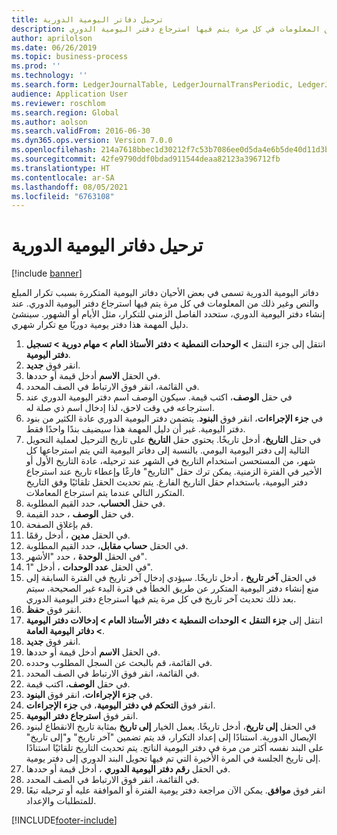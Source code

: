 ```yaml
---
title: ترحيل دفاتر اليومية الدورية
description: دفاتر اليومية الدورية تسمى في بعض الأحيان دفاتر اليومية المتكررة بسبب تكرار المبلع والنص وغير ذلك من المعلومات في كل مرة يتم فيها استرجاع دفتر اليومية الدوري.
author: aprilolson
ms.date: 06/26/2019
ms.topic: business-process
ms.prod: ''
ms.technology: ''
ms.search.form: LedgerJournalTable, LedgerJournalTransPeriodic, LedgerJournalTransDaily
audience: Application User
ms.reviewer: roschlom
ms.search.region: Global
ms.author: aolson
ms.search.validFrom: 2016-06-30
ms.dyn365.ops.version: Version 7.0.0
ms.openlocfilehash: 214a7618bbec1d30212f7c53b7086ee0d5da4e6b5de40d11d3bf16399b812597
ms.sourcegitcommit: 42fe9790ddf0bdad911544deaa82123a396712fb
ms.translationtype: HT
ms.contentlocale: ar-SA
ms.lasthandoff: 08/05/2021
ms.locfileid: "6763108"
---
```

# <a name="post-periodic-journals"></a>ترحيل دفاتر اليومية الدورية

[!include [banner](../../includes/banner.md)]

دفاتر اليومية الدورية تسمى في بعض الأحيان دفاتر اليومية المتكررة بسبب تكرار المبلع والنص وغير ذلك من المعلومات في كل مرة يتم فيها استرجاع دفتر اليومية الدوري. عند إنشاء دفتر اليومية الدوري، ستحدد الفاصل الزمني للتكرار، مثل الأيام أو الشهور. سينشئ دليل المهمة هذا دفتر يومية دوريًا مع تكرار شهري.

1. انتقل إلى جزء التنقل **> الوحدات النمطية > دفتر الأستاذ العام > مهام دورية‬ > تسجيل دفتر اليومية‬**.
2. انقر فوق **جديد**.
3. في الحقل **الاسم** أدخل قيمة أو حددها.
4. في القائمة، انقر فوق الارتباط في الصف المحدد.
5. في حقل **الوصف**، اكتب قيمة. سيكون الوصف اسم دفتر اليومية الدوري عند استرجاعه في وقت لاحق، لذا إدخال اسم ذي صلة له.
6. في **جزء الإجراءات**، انقر فوق **البنود**. يتضمن دفتر اليومية الدوري عادة الكثير من بنود دفتر اليومية. غير أن دليل المهمة هذا سيضيف بندًا واحدًا فقط.
7. في حقل **التاريخ**، أدخل تاريخًا. يحتوي حقل **التاريخ** على تاريخ الترحيل لعملية التحويل التالية إلى دفتر اليومية اليومي. بالنسبة إلى دفاتر اليومية التي يتم استرجاعها كل شهر، من المستحسن استخدام التاريخ في الشهر عند ترحيله، عادة التاريخ الأول أو الأخير في الفترة الزمنية. يمكن ترك حقل "التاريخ" فارغًا وإعطاء تاريخ عند استرجاع دفتر اليومية، باستخدام حقل التاريخ الفارغ. يتم تحديث الحقل تلقائيًا وفق التاريخ المتكرر التالي عندما يتم استرجاع المعاملات. 
8. في حقل **الحساب**، حدد القيم المطلوبة.
9. في حقل **الوصف** ، حدد القيمة.
10. قم بإغلاق الصفحة.
11. في الحقل **مدين** ، أدخل رقمًا.
12. في الحقل **حساب مقابل**، حدد القيم المطلوبة.
13. في الحقل **الوحدة** ، حدد "الأشهر".
14. في الحقل **عدد الوحدات** ، أدخل "1".
15. في الحقل **آخر تاريخ‬** ، أدخل تاريخًا. سيؤدي إدخال آخر تاريخ في الفترة السابقة إلى منع إنشاء دفتر اليومية المتكرر عن طريق الخطأ في فترة البدء غير الصحيحة. سيتم بعد ذلك تحديث آخر تاريخ في كل مرة يتم فيها استرجاع دفتر اليومية الدوري. 
16. انقر فوق **حفظ**.
17. انتقل إلى **جزء التنقل > الوحدات النمطية > دفتر الأستاذ العام > إدخالات دفتر اليومية > دفاتر اليومية العامة‬**.
18. انقر فوق **جديد**.
19. في الحقل **الاسم** أدخل قيمة أو حددها.
20. في القائمة، قم بالبحث عن السجل المطلوب وحدده.
21. في القائمة، انقر فوق الارتباط في الصف المحدد.
22. في حقل **الوصف**، اكتب قيمة.
23. في **جزء الإجراءات**، انقر فوق **البنود**.
24. انقر فوق **التحكم في دفتر اليومية‬‬**، في **جزء الإجراءات**.
25. انقر فوق **استرجاع دفتر اليومية**.
26. في الحقل **إلى تاريخ**، أدخل تاريخًا. يعمل الخيار **إلى ‏‏تاريخ** بمثابة تاريخ الانقطاع لبنود الإيصال الدورية. استنادًا إلى إعداد التكرار، قد يتم تضمين "آخر تاريخ" و"إلى تاريخ" على البند نفسه أكثر من مرة في دفتر اليومية الناتج. يتم تحديث التاريخ تلقائيًا استنادًا إلى تاريخ الجلسة في المرة الأخيرة التي تم فيها تحويل البند الدوري إلى دفتر يومية. 
27. في الحقل **رقم دفتر اليومية الدوري** ، أدخل قيمة أو حددها.
28. في القائمة، انقر فوق الارتباط في الصف المحدد.
29. انقر فوق **موافق**. يمكن الآن مراجعة دفتر يومية الفترة‬ أو الموافقة عليه أو ترحيله تبعًا للمتطلبات والإعداد.   


[!INCLUDE[footer-include](../../../includes/footer-banner.md)]